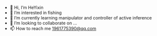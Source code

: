 - 👋 Hi, I’m HeYixin
- 👀 I’m interested in fishing
- 🌱 I’m currently learning manipulator and controller of active inference
- 💞️ I’m looking to collaborate on ...
- 📫 How to reach me 1961775390@qq.com

<!---
heyixin1997/heyixin1997 is a ✨ special ✨ repository because its `README.md` (this file) appears on your GitHub profile.
You can click the Preview link to take a look at your changes.
--->

